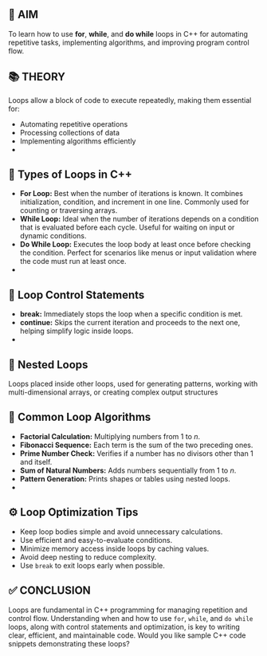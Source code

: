 ## 🎯 AIM
To learn how to use **for**, **while**, and **do while** loops in C++ for automating repetitive tasks, implementing algorithms, and improving program control flow.
## 📚 THEORY
Loops allow a block of code to execute repeatedly, making them essential for:

* Automating repetitive operations
* Processing collections of data
* Implementing algorithms efficiently
* 
## 🔄 Types of Loops in C++
* **For Loop:** Best when the number of iterations is known. It combines initialization, condition, and increment in one line. Commonly used for counting or traversing arrays.
* **While Loop:** Ideal when the number of iterations depends on a condition that is evaluated before each cycle. Useful for waiting on input or dynamic conditions.
* **Do While Loop:** Executes the loop body at least once before checking the condition. Perfect for scenarios like menus or input validation where the code must run at least once.
* 
## 🧭 Loop Control Statements
* **break:** Immediately stops the loop when a specific condition is met.
* **continue:** Skips the current iteration and proceeds to the next one, helping simplify logic inside loops.
* 
## 🔁 Nested Loops
Loops placed inside other loops, used for generating patterns, working with multi-dimensional arrays, or creating complex output structures

## 🧠 Common Loop Algorithms

* **Factorial Calculation:** Multiplying numbers from 1 to *n*.
* **Fibonacci Sequence:** Each term is the sum of the two preceding ones.
* **Prime Number Check:** Verifies if a number has no divisors other than 1 and itself.
* **Sum of Natural Numbers:** Adds numbers sequentially from 1 to *n*.
* **Pattern Generation:** Prints shapes or tables using nested loops.
* 
## ⚙️ Loop Optimization Tips

* Keep loop bodies simple and avoid unnecessary calculations.
* Use efficient and easy-to-evaluate conditions.
* Minimize memory access inside loops by caching values.
* Avoid deep nesting to reduce complexity.
* Use `break` to exit loops early when possible.

## ✅ CONCLUSION
Loops are fundamental in C++ programming for managing repetition and control flow. Understanding when and how to use `for`, `while`, and `do while` loops, along with control statements and optimization, is key to writing clear, efficient, and maintainable code.
Would you like sample C++ code snippets demonstrating these loops?
